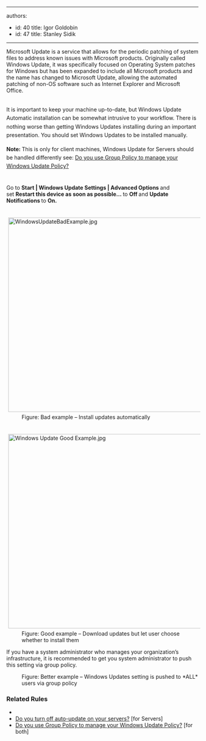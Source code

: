 

---
authors:
  - id: 40
    title: Igor Goldobin
  - id: 47
    title: Stanley Sidik
---




<span class='intro'> <p class="p1">​Microsoft Update is a service that allows for the periodic patching of system files to address known issues with Microsoft products. Originally called Windows Update, it was specifically focused on Operating System patches for Windows but&#160;has been expanded to include all Microsoft products and the name has changed to Microsoft Update, allowing the automated patching of non-OS software such as Internet Explorer and Microsoft Office.&#160;<br><br></p> </span>

<p>​<span style="line-height&#58;1.6;">It is important to keep your machine up-to-date, but Windows Update Automatic installation can be somewhat intrusive to your workflow. There is nothing worse than getting Windows Updates installing during an important presentation. You should set Windows Updates to be installed manually.</span></p><p>
   <span style="line-height&#58;1.6;"><b>​Note&#58; </b>This is only for client machines, Windows Update for Servers should be handled differently see&#58;&#160;<a href="/_layouts/15/FIXUPREDIRECT.ASPX?WebId=3dfc0e07-e23a-4cbb-aac2-e778b71166a2&amp;TermSetId=07da3ddf-0924-4cd2-a6d4-a4809ae20160&amp;TermId=eb2f95c5-22c8-4568-9173-9e52e3087faf">Do you use Group Policy to manage your Windows Update Policy?<b></b></a><br><strong></strong><br></span></p><p class="p1">Go to 
   <strong>Start</strong><strong>&#160;| Windows Update Settings&#160;| Advanced Options </strong>and set&#160;<strong>Restart this device as soon as possible...&#160;</strong>to&#160;<strong>Off&#160;</strong>and&#160;<strong>Update Notifications&#160;</strong>to&#160;<strong>​On.</strong><br></p><dl class="badImage"><dt>
      <br>
      <img src="/SiteAssets/do-you-disable-automatic-windows-update-installations/WindowsUpdateBadExample.jpg" alt="WindowsUpdateBadExample.jpg" style="margin&#58;5px;width&#58;623px;height&#58;510px;" />
      <br>
   </dt><dd>Figure&#58; Bad example – Install updates automatically​<br></dd></dl><dl class="goodImage"><dt>​<img src="/PublishingImages/Windows%20Update%20Good%20Example.jpg" alt="Windows Update Good Example.jpg" style="margin&#58;5px;width&#58;623px;height&#58;510px;" /><br></dt><dd>Figure&#58; Good example – Download updates but let user choose whether to install them</dd></dl><p class="p1">If you have a system administrator who manages your organization’s infrastructure, it is recommended to get you system administrator to push this setting via group policy.​​<br></p><dl class="goodImage"><dt>
      <img src="/PublishingImages/win-update-3.jpg" alt="" />
      <br>
   </dt><dd>Figure&#58; Better example – Windows Updates setting is pushed to *ALL* users via group policy​<br></dd></dl><h3> ​​Related Rules<br></h3><ul><li></li><li>
      <a href="/_layouts/15/FIXUPREDIRECT.ASPX?WebId=3dfc0e07-e23a-4cbb-aac2-e778b71166a2&amp;TermSetId=07da3ddf-0924-4cd2-a6d4-a4809ae20160&amp;TermId=3b0722be-c3e3-4369-a590-258c7501a67a">Do you turn off auto-update on your servers?</a> [for Servers]</li><li>
      <a href="/_layouts/15/FIXUPREDIRECT.ASPX?WebId=3dfc0e07-e23a-4cbb-aac2-e778b71166a2&amp;TermSetId=07da3ddf-0924-4cd2-a6d4-a4809ae20160&amp;TermId=eb2f95c5-22c8-4568-9173-9e52e3087faf">Do you use Group Policy to manage your Windows Update Policy?​</a> [for both]<br></li></ul>



